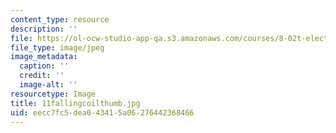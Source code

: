 ```yaml
---
content_type: resource
description: ''
file: https://ol-ocw-studio-app-qa.s3.amazonaws.com/courses/8-02t-electricity-and-magnetism-spring-2005/eecc7fc5dea043415a06276442368466_11fallingcoilthumb.jpg
file_type: image/jpeg
image_metadata:
  caption: ''
  credit: ''
  image-alt: ''
resourcetype: Image
title: 11fallingcoilthumb.jpg
uid: eecc7fc5-dea0-4341-5a06-276442368466
---
```

